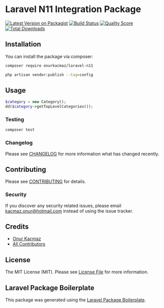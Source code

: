 # Laravel N11 Integration Package
[![Latest Version on Packagist](https://img.shields.io/packagist/v/onurkacmaz/laravel-n11.svg?style=flat-square)](https://packagist.org/packages/onurkacmaz/laravel-n11)
[![Build Status](https://img.shields.io/travis/onurkacmaz/laravel-n11/master.svg?style=flat-square)](https://travis-ci.org/onurkacmaz/laravel-n11)
[![Quality Score](https://img.shields.io/scrutinizer/g/onurkacmaz/laravel-n11.svg?style=flat-square)](https://scrutinizer-ci.com/g/onurkacmaz/laravel-n11)
[![Total Downloads](https://img.shields.io/packagist/dt/onurkacmaz/laravel-n11.svg?style=flat-square)](https://packagist.org/packages/onurkacmaz/laravel-n11)

## Installation

You can install the package via composer:

```bash
composer require onurkacmaz/laravel-n11
```

```bash
php artisan vendor:publish --tag=config
```

## Usage

``` php
$category = new Category();
dd($category->getTopLevelCategories());
```

### Testing

``` bash
composer test
```

### Changelog

Please see [CHANGELOG](CHANGELOG.md) for more information what has changed recently.

## Contributing

Please see [CONTRIBUTING](CONTRIBUTING.md) for details.

### Security

If you discover any security related issues, please email kacmaz.onur@hotmail.com instead of using the issue tracker.

## Credits

- [Onur Kaçmaz](https://github.com/onurkacmaz)
- [All Contributors](../../contributors)

## License

The MIT License (MIT). Please see [License File](LICENSE.md) for more information.

## Laravel Package Boilerplate

This package was generated using the [Laravel Package Boilerplate](https://laravelpackageboilerplate.com).
